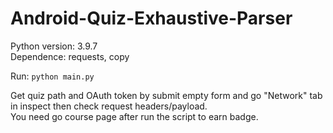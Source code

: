# Android-Quiz-Exhaustive-Parser
Python version: 3.9.7  
Dependence: requests, copy  
  
Run: `python main.py`
  
Get quiz path and OAuth token by submit empty form and go "Network" tab in inspect then check request headers/payload.  
You need go course page after run the script to earn badge.
